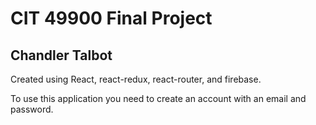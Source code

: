 # CIT 49900 Final Project
## Chandler Talbot

Created using React, react-redux, react-router, and firebase.

To use this application you need to create an account with an email and password.